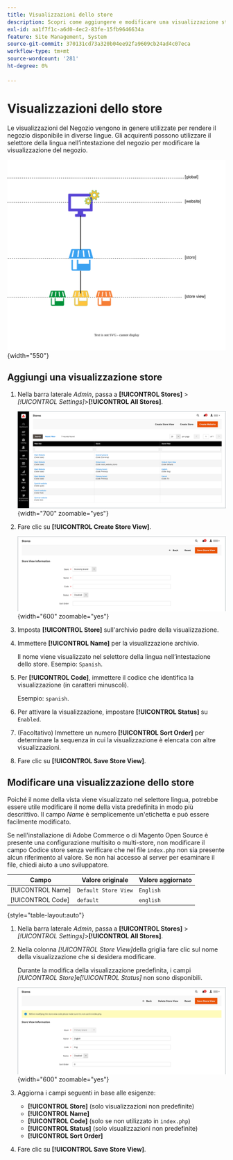 ```yaml
---
title: Visualizzazioni dello store
description: Scopri come aggiungere e modificare una visualizzazione store.
exl-id: aa1f7f1c-a6d0-4ec2-83fe-15fb9646634a
feature: Site Management, System
source-git-commit: 370131cd73a320b04ee92fa9609cb24ad4c07eca
workflow-type: tm+mt
source-wordcount: '281'
ht-degree: 0%

---
```


# Visualizzazioni dello store

Le visualizzazioni del Negozio vengono in genere utilizzate per rendere il negozio disponibile in diverse lingue. Gli acquirenti possono utilizzare il selettore della lingua nell’intestazione del negozio per modificare la visualizzazione del negozio.

![Ambito - più visualizzazioni dello store](./assets/scope-multiview.svg){width="550"}

## Aggiungi una visualizzazione store

1. Nella barra laterale _Admin_, passa a **[!UICONTROL Stores]** > _[!UICONTROL Settings]_>**[!UICONTROL All Stores]**.

   ![Tutti gli store](./assets/stores-all.png){width="700" zoomable="yes"}

1. Fare clic su **[!UICONTROL Create Store View]**.

   ![Crea visualizzazione archivio](./assets/create-store-view.png){width="600" zoomable="yes"}

1. Imposta **[!UICONTROL Store]** sull&#39;archivio padre della visualizzazione.

1. Immettere **[!UICONTROL Name]** per la visualizzazione archivio.

   Il nome viene visualizzato nel selettore della lingua nell’intestazione dello store. Esempio: `Spanish`.

1. Per **[!UICONTROL Code]**, immettere il codice che identifica la visualizzazione (in caratteri minuscoli).

   Esempio: `spanish`.

1. Per attivare la visualizzazione, impostare **[!UICONTROL Status]** su `Enabled`.

1. (Facoltativo) Immettere un numero **[!UICONTROL Sort Order]** per determinare la sequenza in cui la visualizzazione è elencata con altre visualizzazioni.

1. Fare clic su **[!UICONTROL Save Store View]**.

## Modificare una visualizzazione dello store

Poiché il nome della vista viene visualizzato nel selettore lingua, potrebbe essere utile modificare il nome della vista predefinita in modo più descrittivo. Il campo _Name_ è semplicemente un&#39;etichetta e può essere facilmente modificato.

Se nell&#39;installazione di Adobe Commerce o di Magento Open Source è presente una configurazione multisito o multi-store, non modificare il campo Codice store senza verificare che nel file `index.php` non sia presente alcun riferimento al valore. Se non hai accesso al server per esaminare il file, chiedi aiuto a uno sviluppatore.

| Campo | Valore originale | Valore aggiornato |
| ----- | -------------- | ------------- |
| [!UICONTROL Name] | `Default Store View` | `English` |
| [!UICONTROL Code] | `default` | `english` |

{style="table-layout:auto"}

1. Nella barra laterale _Admin_, passa a **[!UICONTROL Stores]** > _[!UICONTROL Settings]_>**[!UICONTROL All Stores]**.

1. Nella colonna _[!UICONTROL Store View]_&#x200B;della griglia fare clic sul nome della visualizzazione che si desidera modificare.

   Durante la modifica della visualizzazione predefinita, i campi _[!UICONTROL Store]_&#x200B;e&#x200B;_[!UICONTROL Status]_ non sono disponibili.

   ![Visualizzazione archivio - modifica visualizzazione predefinita](./assets/edit-store-view-info.png){width="600" zoomable="yes"}

1. Aggiorna i campi seguenti in base alle esigenze:

   - **[!UICONTROL Store]** (solo visualizzazioni non predefinite)
   - **[!UICONTROL Name]**
   - **[!UICONTROL Code]** (solo se non utilizzato in `index.php`)
   - **[!UICONTROL Status]** (solo visualizzazioni non predefinite)
   - **[!UICONTROL Sort Order]**

1. Fare clic su **[!UICONTROL Save Store View]**.
